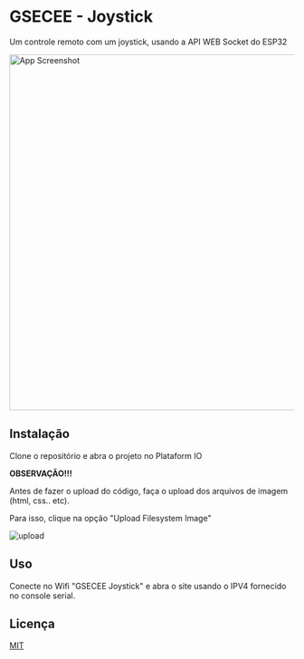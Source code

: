 # GSECEE - Joystick

Um controle remoto com um joystick, usando a API WEB Socket do ESP32

<img src="https://gcdnb.pbrd.co/images/mg0qDhTgUryt.jpg" title="" alt="App Screenshot" width="629">

## Instalação

Clone o repositório e abra o projeto no Plataform IO

**OBSERVAÇÃO!!!**

Antes de fazer o upload do código, faça o upload dos arquivos de imagem (html, css.. etc).

Para isso, clique na opção "Upload Filesystem Image"

<img src="https://gcdnb.pbrd.co/images/ALWsG96q4RpG.png" title="" alt="upload">

## Uso

Conecte no Wifi "GSECEE Joystick" e abra o site usando o IPV4 fornecido no console serial.

## Licença

[MIT](https://choosealicense.com/licenses/mit/)

